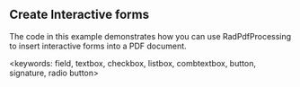 ## Create Interactive forms ##

The code in this example demonstrates how you can use RadPdfProcessing to insert interactive forms into a PDF document. 

<keywords: field, textbox, checkbox, listbox, combtextbox, button, signature, radio button>
